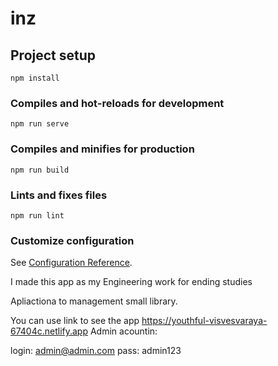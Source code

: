 # inz

## Project setup
```
npm install
```

### Compiles and hot-reloads for development
```
npm run serve
```

### Compiles and minifies for production
```
npm run build
```

### Lints and fixes files
```
npm run lint
```

### Customize configuration
See [Configuration Reference](https://cli.vuejs.org/config/).


I made this app as my Engineering work for ending studies

Apliactiona to management small library.

You can use link to see the app  https://youthful-visvesvaraya-67404c.netlify.app
Admin acountin: 

login: admin@admin.com
pass: admin123
